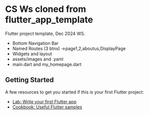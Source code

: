 # CS Ws cloned from flutter_app_template

Flutter project template, Dec 2024 WS.
- Bottom Navigation Bar
- Named Routes (3 btns) ->page1,2,aboutus,DisplayPage
- Widgets and layout
- assets/images and .yaml
- main.dart and my_homepage.dart

## Getting Started

A few resources to get you started if this is your first Flutter project:

- [Lab: Write your first Flutter app](https://docs.flutter.dev/get-started/codelab)
- [Cookbook: Useful Flutter samples](https://docs.flutter.dev/cookbook)
